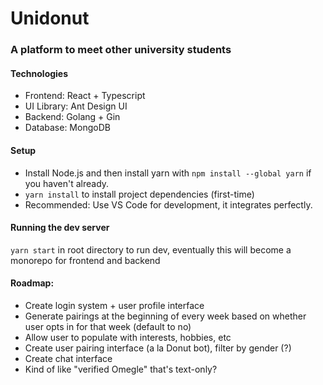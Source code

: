 # Unidonut
### A platform to meet other university students

#### Technologies
- Frontend: React + Typescript
- UI Library: Ant Design UI
- Backend: Golang + Gin
- Database: MongoDB

#### Setup
- Install Node.js and then install yarn with `npm install --global yarn` if you haven't already.
- `yarn install` to install project dependencies (first-time)
- Recommended: Use VS Code for development, it integrates perfectly.

#### Running the dev server
`yarn start` in root directory to run dev, eventually this will become a monorepo for frontend and backend

#### Roadmap:
- Create login system + user profile interface
- Generate pairings at the beginning of every week based on whether user opts in for that week (default to no)
- Allow user to populate with interests, hobbies, etc
- Create user pairing interface (a la Donut bot), filter by gender (?)
- Create chat interface
- Kind of like "verified Omegle" that's text-only?



